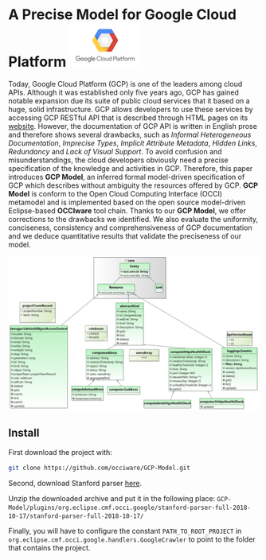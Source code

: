 # A Precise Model for Google Cloud Platform <img src="GCP-Logo.png" height="88px" width="143px">

Today, Google Cloud Platform (GCP) is one of the leaders among cloud APIs. Although it was established only five years ago, GCP has gained notable expansion due its suite of public cloud services that it based on a huge, solid infrastructure.
GCP allows developers to use these services by accessing GCP RESTful API that is described through HTML pages on its [website](https://cloud.google.com). However, the documentation of GCP API is written in English prose and therefore shows several drawbacks, such as _Informal Heterogeneous Documentation_, _Imprecise Types_, _Implicit Attribute Metadata_, _Hidden Links_, _Redundancy_ and _Lack of Visual Support_. To avoid confusion and misunderstandings, the cloud developers obviously need a precise specification of the knowledge and activities in GCP.
Therefore, this paper introduces **GCP Model**, an inferred formal model-driven specification of GCP which describes without ambiguity the resources offered by GCP. **GCP Model** is conform to the Open Cloud Computing Interface (OCCI) metamodel and is implemented based on the open source model-driven Eclipse-based **OCCIware** tool chain. Thanks to our **GCP Model**, we offer corrections to the drawbacks we identified. 
We also evaluate the uniformity, conciseness, consistency and comprehensiveness of GCP documentation and we deduce quantitative results that validate the preciseness of our model.

![GCP-Extension-diagram-with-abstraction](GCP-Extension-diagram-with-abstraction.jpg)

## Install

First download the project with:

```sh
git clone https://github.com/occiware/GCP-Model.git
```

Second, download Stanford parser [here](https://nlp.stanford.edu/software/stanford-parser-full-2018-10-17.zip).

Unzip the downloaded archive and put it in the following place: `GCP-Model/plugins/org.eclipse.cmf.occi.google/stanford-parser-full-2018-10-17/stanford-parser-full-2018-10-17/`

Finally, you will have to configure the constant `PATH_TO_ROOT_PROJECT` in `org.eclipse.cmf.occi.google.handlers.GoogleCrawler` to point to the folder that contains the project.